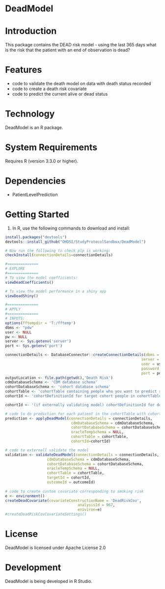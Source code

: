 DeadModel
======================

  Introduction
============
  This package contains the DEAD risk model - using the last 365 days what is the risk that the patient with an end of observation is dead?


Features
========
  - code to validate the death model on data with death status recorded
  - code to create a death risk covariate
  - code to predict the current alive or dead status

Technology
==========
  DeadModel is an R package.

System Requirements
===================
  Requires R (version 3.3.0 or higher).

Dependencies
============
  * PatientLevelPrediction

Getting Started
===============
  1. In R, use the following commands to download and install:

  ```r
install.packages("devtools")
devtools::install_github("OHDSI/StudyProtocolSandbox/DeadModel")

# Now run the following to check plp is working:
checkInstall(connectionDetails=connectionDetails)

#==============
# EXPLORE
#==============
# To view the model coefficients:
viewDeadCoefficients()

# To view the model performance in a shiny app
viewDeadShiny()

#==============
# APPLY
#==============
# INPUTS:
options(fftempdir = 'T:/fftemp')
dbms <- "pdw"
user <- NULL
pw <- NULL
server <- Sys.getenv('server')
port <- Sys.getenv('port')

connectionDetails <- DatabaseConnector::createConnectionDetails(dbms = dbms,
                                                                server = server,
                                                                user = user,
                                                                password = pw,
                                                                port = port)
outputLocation <- file.path(getwd(),'Death Risk')
cdmDatabaseSchema <- 'CDM database schema'
cohortDatabaseSchema <- 'cohort database schema'
cohortTable <- 'cohortTable containing people who you want to predict risk of being dead'
cohortId <- 'cohortDefinitionId for target cohort people in cohortTable'

cohortId <- '(if externally validating model) cohortDefinitionId for dead people in cohortTable'

# code to do prediction for each patient in the cohortTable with cohort_definition_id 1
prediction <- applyDeadModel(connectionDetails = connectionDetails,
                                cdmDatabaseSchema = cdmDatabaseSchema,
                                cohortDatabaseSchema = cohortDatabaseSchema,
                                oracleTempSchema = NULL,
                                cohortTable = cohortTable,
                                cohortId=cohortId)

# code to externall validate the model
validation <- validateDeadModel(connectionDetails = connectionDetails,
                     cdmDatabaseSchema = cdmDatabaseSchema,
                     cohortDatabaseSchema = cohortDatabaseSchema,
                     oracleTempSchema = NULL,
                     cohortTable = cohortTable,
                     targetId = cohortId,
                     outcomeId = outcomeId)
                     
# code to create custom covariate corresponding to smoking risk
e <- environment()
createDeadCovariate(covariateConstructionName = 'DeadRiskCov',
                                   analysisId = 967,
                                   eniviron=e)
#createDeadRiskCovCovariateSettings()

```

License
=======
  DeadModel is licensed under Apache License 2.0

Development
===========
  DeadModel is being developed in R Studio.


